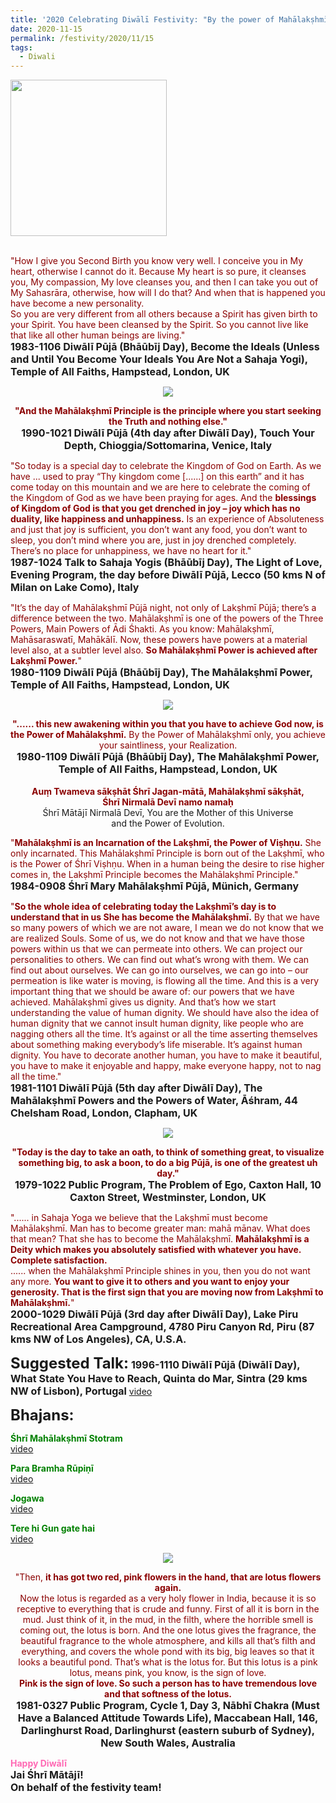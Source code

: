 ```yaml
---
title: '2020 Celebrating Diwālī Festivity: "By the power of Mahālakṣhmī only, you achieve your saintliness, your Realization." '
date: 2020-11-15
permalink: /festivity/2020/11/15
tags:
  - Diwali
---
```


<div style="text-align: left"><img src="/images/image00.png" width="250" /></div><br>

<p>
<font color="DarkRed">"How I give you Second Birth you know very well. I conceive you in My heart, otherwise I cannot do it. Because My heart is so pure, it cleanses you, My compassion, My love cleanses you, and then I can take you out of My Sahasrāra, otherwise, how will I do that? And when that is happened you have become a new personality.<br>
So you are very different from all others because a Spirit has given birth to your Spirit. You have been cleansed by the Spirit. So you cannot live like that like all other human beings are living."</font><br>
<font size="+0"><b>1983-1106 Diwālī Pūjā (Bhāūbīj Day), Become the Ideals (Unless and Until You Become Your Ideals You Are Not a Sahaja Yogi), Temple of All Faiths, Hampstead, London, UK</b></font>
</p>

<div style="text-align: center"><img src="/images/image566.png" /></div>

<p style="text-align:center;">
<font color="DarkRed"><b>"And the Mahālakṣhmī Principle is the principle where you start seeking the Truth and nothing else."</b></font><br>
<font size="+0"><b>1990-1021 Diwālī Pūjā (4th day after Diwālī Day), Touch Your Depth, Chioggia/Sottomarina, Venice, Italy</b></font>
</p>

<p>
<font color="DarkRed">"So today is a special day to celebrate the Kingdom of God on Earth. As we have ... used to pray “Thy kingdom come [......] on this earth” and it has come today on this mountain and we are here to celebrate the coming of the Kingdom of God as we have been praying for ages. And the <b>blessings of Kingdom of God is that you get drenched in joy – joy which has no duality, like happiness and unhappiness.</b> Is an experience of Absoluteness and just that joy is sufficient, you don’t want any food, you don’t want to sleep, you don’t mind where you are, just in joy drenched completely. There’s no place for unhappiness, we have no heart for it."</font><br>
<font size="+0"><b>1987-1024 Talk to Sahaja Yogis (Bhāūbīj Day), The Light of Love, Evening Program, the day before Diwālī Pūjā, Lecco (50 kms N of Milan on Lake Como), Italy</b></font>
</p>

<p>
<font color="DarkRed">"It’s the day of Mahālakṣhmī Pūjā night, not only of Lakṣhmī Pūjā; there’s a difference between the two. Mahālakṣhmī is one of the powers of the Three Powers, Main Powers of Ādi Śhakti. As you know: Mahālakṣhmī, Mahāsaraswatī, Mahākālī. Now, these powers have powers at a material level also, at a subtler level also. <b>So Mahālakṣhmī Power is achieved after Lakṣhmī Power.</b>"</font><br>
<font size="+0"><b>1980-1109 Diwālī Pūjā (Bhāūbīj Day), The Mahālakṣhmī Power, Temple of All Faiths, Hampstead, London, UK</b></font>
</p>

<div style="text-align: center"><img src="/images/image567.png" /></div>

<p style="text-align:center;">
<font color="DarkRed"><b>"...... this new awakening within you that you have to achieve God now, is the Power of Mahālakṣhmī.</b> 
By the Power of Mahālakṣhmī only, you achieve your saintliness, your Realization.</font><br>
<font size="+0"><b>1980-1109 Diwālī Pūjā (Bhāūbīj Day), The Mahālakṣhmī Power, Temple of All Faiths, Hampstead, London, UK</b></font><br>
<br>
<font color="DarkRed"><b>
Auṃ Twameva sākṣhāt Śhrī Jagan-mātā, Mahālakṣhmī sākṣhāt,<br>
Śhrī Nirmalā Devī namo namaḥ</b></font><br>
Śhrī Mātājī Nirmalā Devī, You are the Mother of this Universe<br>
and the Power of Evolution.
</p>

<p>
<font color="DarkRed">"<b>Mahālakṣhmī is an Incarnation of the Lakṣhmī, the Power of Viṣhṇu.</b> She only incarnated. This Mahālakṣhmī Principle is born out of the Lakṣhmī, who is the Power of Śhrī Viṣhṇu. When in a human being the desire to rise higher comes in, the Lakṣhmī Principle becomes the Mahālakṣhmī Principle."</font><br>
<font size="+0"><b>1984-0908 Śhrī Mary Mahālakṣhmī Pūjā, Münich, Germany</b></font>
</p>

<p>
<font color="DarkRed">"<b>So the whole idea of celebrating today the Lakṣhmī’s day is to understand that in us She has become the Mahālakṣhmī.</b> By that we have so many powers of which we are not aware, I mean we do not know that we are realized Souls. Some of us, we do not know and that we have those powers within us that we can permeate into others. We can project our personalities to others. We can find out what’s wrong with them. We can find out about ourselves.
We can go into ourselves, we can go into – our permeation is like water is moving, is flowing all the time.
And this is a very important thing that we should be aware of: our powers that we have achieved.
Mahālakṣhmī gives us dignity. And that’s how we start understanding the value of human dignity. We should have also the idea of human dignity that we cannot insult human dignity, like people who are nagging others all the time. It’s against or all the time asserting themselves
about something making everybody’s life miserable. It’s against human dignity. You have to decorate another human, you have to make it beautiful, you have to make it enjoyable and happy, make everyone happy, not to nag all the time."</font><br>
<font size="+0"><b>1981-1101 Diwālī Pūjā (5th day after Diwālī Day), The Mahālakṣhmī Powers and the Powers of Water, Āśhram, 44 Chelsham Road, London, Clapham, UK</b></font>
</p>

<div style="text-align: center"><img src="/images/image568.png" /></div>

<p style="text-align:center;">
<font color="DarkRed"><b>"Today is the day to take an oath, to think of something great, to visualize something big, to ask a boon, to do a big Pūjā, is one of the greatest uh day."</b></font><br>
<font size="+0"><b>1979-1022 Public Program, The Problem of Ego, Caxton Hall, 10 Caxton Street, Westminster, London, UK</b></font>
</p>

<p>
<font color="DarkRed">"...... in Sahaja Yoga we believe that the Lakṣhmī must become Mahālakṣhmī. Man has to become greater man: mahā mānav. What does that mean? That she has to become the Mahālakṣhmī. <b>Mahālakṣhmī is a Deity which makes you absolutely satisfied with whatever you have. Complete satisfaction.</b><br>
...... when the Mahālakṣhmī Principle shines in you, then you do not want any more. <b>You want to give it to others and you want to enjoy your generosity. That is the first sign that you are moving now from Lakṣhmī to Mahālakṣhmī.</b>"</font><br>
<font size="+0"><b>2000-1029 Diwālī Pūjā (3rd day after Diwālī Day), Lake Piru Recreational Area Campground, 4780 Piru Canyon Rd, Piru (87 kms NW of Los Angeles), CA, U.S.A.</b></font>
</p>

<font size="+2"><b>Suggested Talk:</b></font> 
<font size="+0"><b>1996-1110 Diwālī Pūjā (Diwālī Day), What State You Have to Reach, Quinta do Mar, Sintra (29 kms NW of Lisbon), Portugal</b></font>
<a href="https://www.youtube.com/watch?v=gu525ZmpHYw&feature=emb_logo&ab_channel=TeachingsofH.H.ShriMatajiNirmalaDevi"> video</a><br>

<font size="+2"><b>Bhajans:</b></font>

<p>
<font color="green"><b>Śhrī Mahālakṣhmī Stotram</b></font><br>
<a href="https://seven-teams.github.io/Videos_Links.html">video</a>
</p>

<p>
<font color="green"><b>Para Bramha Rūpiṇī</b></font><br>
<a href="https://www.youtube.com/watch?v=1Ch-wz0NR08&ab_channel=%D0%92%D0%B0%D0%BB%D0%B5%D0%BD%D1%82%D0%B8%D0%BD%D0%B0%D0%9A%D0%B0%D0%BD%D0%B8%D1%89%D0%B5%D0%B2%D0%B0"> video</a><br>
</p>

<p>
<font color="green"><b>Jogawa</b></font><br>
<a href="https://www.youtube.com/watch?v=FYbd_oXbyGs&ab_channel=SahajaYoga">video</a>
</p>
 
<p>
<font color="green"><b>Tere hi Gun gate hai</b></font><br>
<a href="https://seven-teams.github.io/Videos_Links.html">video</a> 
</p>

<div style="text-align: center"><img src="/images/image569.png" /></div>

<p style="text-align:center;">
<font color="DarkRed">"Then, <b>it has got two red, pink flowers in the hand, that are lotus flowers again.</b><br>
Now the lotus is regarded as a very holy flower in India, because it is so receptive to everything that is crude and funny.
First of all it is born in the mud. Just think of it, in the mud, in the filth, where the horrible smell is coming out, the lotus is born. 
And the one lotus gives the fragrance, the beautiful fragrance to the whole atmosphere, and kills all that’s filth and everything, and covers the whole pond with its big, big leaves so that it looks a beautiful pond. That’s what is the lotus for. But this lotus is a pink lotus, means pink, you know, is the sign of love.<br> 
<b>Pink is the sign of love. So such a person has to have tremendous love and that softness of the lotus.</b></font><br>
<font size="+0"><b>1981-0327 Public Program, Cycle 1, Day 3, Nābhī Chakra (Must Have a Balanced Attitude Towards Life), Maccabean Hall, 146, Darlinghurst Road, Darlinghurst (eastern suburb of Sydney), New South Wales, Australia</b></font>
</p>

<p>
<font color="HotPink"><b>Happy Diwālī</b></font><br>	
<font size="+0"><b>Jai Śhrī Mātājī!</b><br>
<b>On behalf of the festivity team!</b></font>
</p>